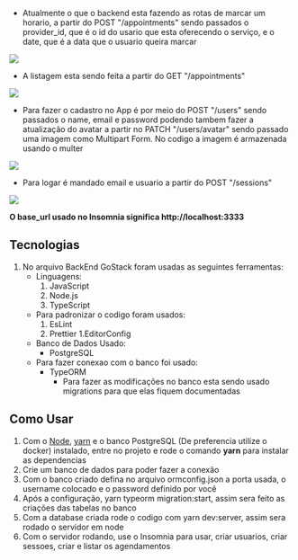 - Atualmente o que o backend esta fazendo as rotas de marcar um horario, a partir do POST "/appointments" sendo passados o provider_id, que é o id do usario que esta oferecendo o serviço, e o date, que é a data que o usuario queira marcar

 <img src="https://i.imgur.com/Xv85CAX.png">


  - A listagem esta sendo feita a partir do GET "/appointments"
  <img src="https://i.imgur.com/p5RbbGy.png">

  - Para fazer o cadastro no App é por meio do POST "/users" sendo passados o name, email e password podendo tambem fazer a atualização do avatar a partir no PATCH "/users/avatar" sendo passado uma imagem como Multipart Form. No codigo a imagem é armazenada usando o multer
  <img src="https://i.imgur.com/rH2GUOa.png">

  - Para logar é mandado email e usuario a partir do POST "/sessions"
  <img src="https://i.imgur.com/Ca0ezvx.png">
  
  **O base_url usado no Insomnia significa http://localhost:3333**

  ## Tecnologias
  1. No arquivo BackEnd GoStack foram usadas as seguintes ferramentas:
      - Linguagens:
        1. JavaScript 
        1. Node.js
        1. TypeScript
      - Para padronizar o codigo foram usados:
        1. EsLint
        1. Prettier
        1.EditorConfig
      - Banco de Dados Usado:
        - PostgreSQL
      - Para fazer conexao com o banco foi usado:
        - TypeORM
          - Para fazer as modificações no banco esta sendo usado migrations para que elas fiquem documentadas 

  ## Como Usar 

  1. Com o [Node](https://nodejs.org/en/download/package-manager/), [yarn](https://classic.yarnpkg.com/en/docs/install/) e o banco PostgreSQL (De preferencia utilize o docker) instalado, entre no projeto e rode o comando **yarn** para instalar as dependencias
  1. Crie um banco de dados para poder fazer a conexão 
  1. Com o banco criado defina no arquivo ormconfig.json a porta usada, o username colocado e o password definido por você
  1. Após a configuração, yarn typeorm migration:start, assim sera feito as criações das tabelas no banco
  1. Com a database criada rode o codigo com yarn dev:server, assim sera rodado o servidor em node
  1. Com o servidor rodando, use o Insomnia para usar, criar usuarios, criar sessoes, criar e listar os agendamentos
